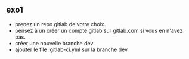 ## exo1

- prenez un repo gitlab de votre choix.
- pensez à un créer un compte gitlab sur gitlab.com si vous en n'avez pas.
- créer une nouvelle branche dev 
- ajouter le file .gitlab-ci.yml sur la branche dev
